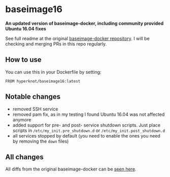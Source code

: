 # baseimage16

**An updated version of baseimage-docker, including community provided Ubuntu 16.04 fixes**

See full readme at the original [baseimage-docker repository](https://github.com/phusion/baseimage-docker). I will be checking and merging PRs in this repo regularly.


## How to use
You can use this in your Dockerfile by setting:

```
FROM hyperknot/baseimage16:latest
```

## Notable changes

- removed SSH service
- removed pam fix, as in my testing I found Ubuntu 16.04 was not affected anymore
- added support for pre- and post- service shutdown scripts. Just place scripts in `/etc/my_init.pre_shutdown.d` or `/etc/my_init.post_shutdown.d`
- all services stopped by default (you need to enable the ones you need by removing the `down` files)


## All changes

All diffs from the original baseimage-docker can be [seen here](https://github.com/phusion/baseimage-docker/compare/master...hyperknot:master).

